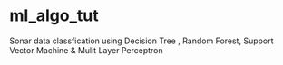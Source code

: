 # ml_algo_tut
Sonar data classfication using Decision Tree , Random Forest, Support Vector Machine &amp; Mulit Layer Perceptron
